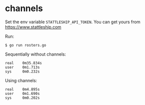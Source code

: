# channels

Set the env variable `STATTLESHIP_API_TOKEN`. You can get yours from https://www.stattleship.com

Run:

```
$ go run rosters.go
```

Sequentially without channels:

```
real    0m35.834s
user    0m1.713s
sys     0m0.232s
```  
Using channels:

```
real    0m4.895s
user    0m1.690s
sys     0m0.202s
```

